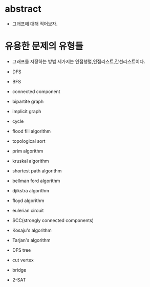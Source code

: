 # abstract

- 그래프에 대해 적어보자.

# 유용한 문제의 유형들

- 그래프를 저장하는 방법 세가지는 인접행렬,인접리스트,간선리스트이다.
- DFS
- BFS
- connected component
- bipartite graph
- implicit graph
- cycle
- flood fill algorithm
- topological sort
- prim algorithm
- kruskal algorithm
- shortest path algorithm
- bellman ford algorithm
- djikstra algorithm
- floyd algorithm

- eulerian circuit
- SCC(strongly connected components)
- Kosaju's algorithm
- Tarjan's algorithm
- DFS tree
- cut vertex
- bridge
- 2-SAT
